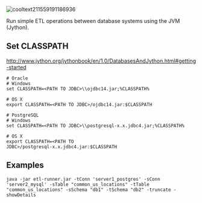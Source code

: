 ![cooltext211559191186936](https://cloud.githubusercontent.com/assets/7671010/19601995/7139c690-9779-11e6-92f4-4c3232ddb91f.png)

Run simple ETL operations between database systems using the JVM (Jython).


## Set CLASSPATH
<http://www.jython.org/jythonbook/en/1.0/DatabasesAndJython.html#getting-started>
```
# Oracle
# Windows
set CLASSPATH=<PATH TO JDBC>\\ojdbc14.jar;%CLASSPATH%

# OS X
export CLASSPATH=<PATH TO JDBC>/ojdbc14.jar:$CLASSPATH

# PostgreSQL
# Windows
set CLASSPATH=<PATH TO JDBC>\\postgresql-x.x.jdbc4.jar;%CLASSPATH%

# OS X
export CLASSPATH=<PATH TO
JDBC>/postgresql-x.x.jdbc4.jar:$CLASSPATH

```

## Examples
```
java -jar etl-runner.jar -tConn 'server1_postgres' -sConn 'server2_mysql' -sTable "common_us_locations" -tTable "common_us_locations" -sSchema "db1" -tSchema "db2" -truncate -showDetails
```
